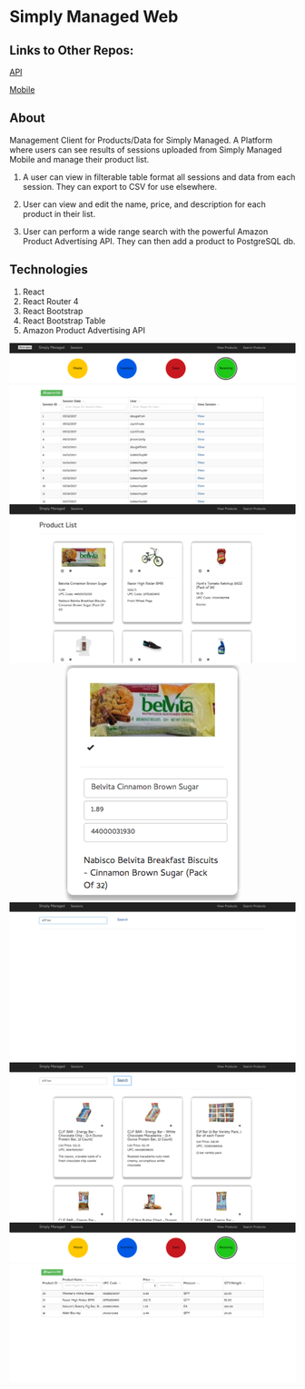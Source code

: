 # Simply Managed Web

## Links to Other Repos:
  [API](https://github.com/lukeschuyler/inventory-mobile-API)
  
  [Mobile](https://github.com/lukeschuyler/mobile-inventory)
  
## About

Management Client for Products/Data for Simply Managed. A Platform where users can see results of sessions uploaded from Simply Managed Mobile and manage their product list.

1. A user can view in filterable table format all sessions and data from each session. They can export to CSV for use elsewhere.

2. User can view and edit the name, price, and description for each product in their list. 

3. User can perform a wide range search with the powerful Amazon Product Advertising API. They can then add a product to PostgreSQL db.



## Technologies

1. React
2. React Router 4
3. React Bootstrap
4. React Bootstrap Table
5. Amazon Product Advertising API


<div align="center">
  <img style="{display: block, margin: 50px}" src="IMG/Screen Shot 2017-05-18 at 10.30.40 AM.png" />
  <img style="{display: block, margin: 50px}" src="IMG/Screen Shot 2017-05-18 at 10.30.58 AM.png" />
  <img style="{display: block, margin: 50px}" src="IMG/Screen Shot 2017-05-18 at 10.31.14 AM.png" />
  <img style="{display: block, margin: 50px}" src="IMG/Screen Shot 2017-05-18 at 10.31.33 AM.png" />
  <img style="{display: block, margin: 50px}" src="IMG/Screen Shot 2017-05-18 at 10.31.43 AM.png" />
  <img style="{display: block, margin: 50px}" src="IMG/Screen Shot 2017-05-18 at 10.31.59 AM.png" />
</div>
